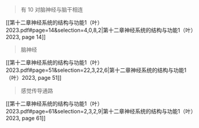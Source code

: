 > 有 10 对脑神经与脑⼲相连

[[第十二章神经系统的结构与功能1（叶）2023.pdf#page=14&selection=4,0,8,2|第十二章神经系统的结构与功能1（叶）2023, page 14]]
> 脑神经

[[第十二章神经系统的结构与功能1（叶）2023.pdf#page=51&selection=22,3,22,6|第十二章神经系统的结构与功能1（叶）2023, page 51]]
> 感觉传导通路

[[第十二章神经系统的结构与功能1（叶）2023.pdf#page=61&selection=2,3,2,9|第十二章神经系统的结构与功能1（叶）2023, page 61]]
